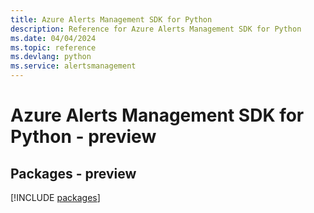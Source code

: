 ```yaml
---
title: Azure Alerts Management SDK for Python
description: Reference for Azure Alerts Management SDK for Python
ms.date: 04/04/2024
ms.topic: reference
ms.devlang: python
ms.service: alertsmanagement
---
```

# Azure Alerts Management SDK for Python - preview
## Packages - preview
[!INCLUDE [packages](alerts-management-index.md)]